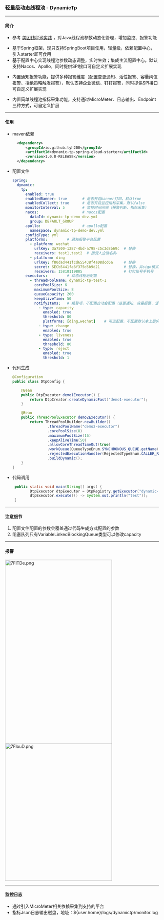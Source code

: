 ###  轻量级动态线程池 - DynamicTp



***

#### 简介

+ 参考 [美团线程池实践](https://tech.meituan.com/2020/04/02/java-pooling-pratice-in-meituan.html) ，对Java线程池参数动态化管理，增加监控、报警功能

- 基于Spring框架，现只支持SpringBoot项目使用，轻量级，依赖配置中心，引入starter即可食用
- 基于配置中心实现线程池参数动态调整，实时生效；集成主流配置中心，默认支持Nacos、Apollo，同时提供SPI接口可自定义扩展实现

+ 内置通知报警功能，提供多种报警维度（配置变更通知、活性报警、容量阈值报警、拒绝策略触发报警），默认支持企业微信、钉钉报警，同时提供SPI接口可自定义扩展实现

+ 内置简单线程池指标采集功能，支持通过MicroMeter、日志输出、Endpoint三种方式，可自定义扩展

  

***

####  使用

+ maven依赖

  ```xml
    <dependency>
        <groupId>io.github.lyh200</groupId>
        <artifactId>dynamic-tp-spring-cloud-starter</artifactId>
        <version>1.0.0-RELEASE</version>
    </dependency>
  ```



+ 配置文件

  ```yaml
  spring:
    dynamic:
      tp:
        enabled: true
        enabledBanner: true       # 是否开启banner打印，默认true
        enabledCollect: true      # 是否开启监控指标采集，默认false
        monitorInterval: 5        # 监控时间间隔（报警判断、指标采集）
        nacos:                    # nacos配置
          dataId: dynamic-tp-demo-dev.yml
          group: DEFAULT_GROUP
        apollo:                   # apollo配置
          namespace: dynamic-tp-demo-dev.yml
        configType: yml
        platforms:         # 通知报警平台配置
          - platform: wechat
            urlKey: 3a7500-1287-4bd-a798-c5c3d8b69c  # 替换
            receivers: test1,test2  # 接受人企微名称
          - platform: ding
            urlKey: f80dad441fcd655438f4a08dcd6a     # 替换
            secret: SECb5441fa6f375d5b9d21           # 替换，非sign模式可以没有此值
            receivers: 15810119805                   # 钉钉账号手机号          
        executors:         # 动态线程池配置
          - threadPoolName: dynamic-tp-test-1
            corePoolSize: 6
            maximumPoolSize: 8
            queueCapacity: 200
            keepAliveTime: 50
            notifyItems:   # 报警项，不配置自动会配置（变更通知、容量报警、活性报警、拒绝报警）
              - type: capacity
                enabled: true
                threshold: 80
                platforms: [ding,wechat]    # 可选配置，不配置默认拿上层platforms配置的所以平台
              - type: change
                enabled: true
              - type: liveness
                enabled: true
                threshold: 80
              - type: reject
                enabled: true
                threshold: 1
  ```



+ 代码生成

  ```java
  @Configuration
  public class DtpConfig {
  
      @Bean
      public DtpExecutor demo1Executor() {
          return DtpCreator.createDynamicFast("demo1-executor");
      }
  
      @Bean
      public ThreadPoolExecutor demo2Executor() {
          return ThreadPoolBuilder.newBuilder()
                  .threadPoolName("demo2-executor")
                  .corePoolSize(8)
                  .maximumPoolSize(16)
                  .keepAliveTime(50)
                  .allowCoreThreadTimeOut(true)
                  .workQueue(QueueTypeEnum.SYNCHRONOUS_QUEUE.getName(), null, false)
                  .rejectedExecutionHandler(RejectedTypeEnum.CALLER_RUNS_POLICY.getName())
                  .buildDynamic();
      }
  }
  ```

  

+ 代码调用

  ```java
   public static void main(String[] args) {
          DtpExecutor dtpExecutor = DtpRegistry.getExecutor("dynamic-tp-test-1");
          dtpExecutor.execute(() -> System.out.println("test"));
   }
  ```



***

####  注意细节

1. 配置文件配置的参数会覆盖通过代码生成方式配置的参数
2. 阻塞队列只有VariableLinkedBlockingQueue类型可以修改capacity



***

#### 报警

<a href="https://imgtu.com/i/7FlTDe"><img src="https://s4.ax1x.com/2022/01/09/7FlTDe.png" alt="7FlTDe.png" border="0" width=350px height=600px/></a>              <a href="https://imgtu.com/i/7FlouD"><img src="https://s4.ax1x.com/2022/01/09/7FlouD.md.png" alt="7FlouD.png" border="0" width=350px height=450px/></a>



***

#### 监控日志

+ 通过引入MicroMeter相关依赖采集到支持的平台
+ 指标Json日志输出磁盘，地址：${user.home}/logs/dynamictp/monitor.log